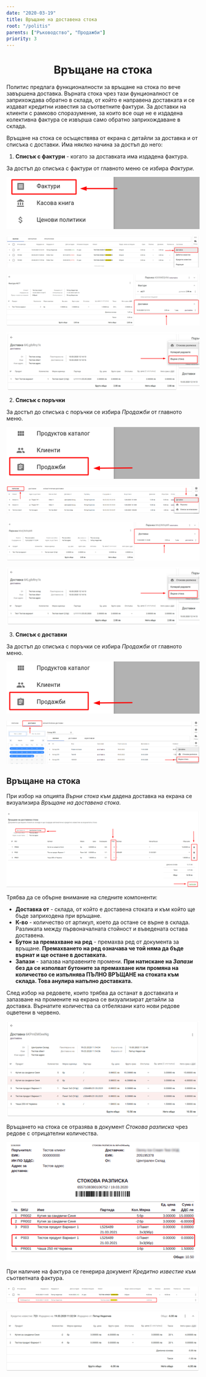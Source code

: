 ```yaml
---
date: "2020-03-19"
title: Връщане на доставена стока
root: "/politis"
parents: ["Ръководство", "Продажби"]
priority: 3
---
```

<h1 align="center">
  Връщане на стока
</h1>

Политис предлага функционалности за връщане на стока по вече завършена доставка. Върната стока чрез тази фунционалност се заприхождава обратно в склада, от който е направена доставката и се издават кредитни известия за съответните фактури. За доставки на клиенти с рамково споразумение, за които все още не е издадена колективна фактура се извърша само обратно заприхождаване в склада. 

Връщане на стока се осъществява от екрана с детайли за доставка и от списъка с доставки. Има няклко начина за достъп до него:

1. **Списък с фактури** - когато за доставката има издадена фактура.

За достъп до списъка с фактури от главното меню се избира *Фактури*.

![Stock Return](./main-menu-invoices.bg.png "Фактури")

![Stock Return](./invoices-list-details.bg.png "Списък с фактури")

![Stock Return](./invoice-details.bg.png "Детайли за фактура")

![Stock Return](./shipment-details.bg.png "Детайли за доставка")

2. **Списък с поръчки**

За достъп до списъка с поръчки се избира *Продажби* от главното меню.

![Stock Return](./main-menu-sales.bg.png "Продажби")

![Stock Return](./orders-list.bg.png "Списък с продажби")

![Stock Return](./order-details.bg.png "Детайли за поръчка")

![Stock Return](./shipment-details.bg.png "Детайли за доставка")

3. **Списък с доставки**

За достъп до списъка с поръчки се избира *Продажби* от главното меню.

![Stock Return](./main-menu-sales.bg.png "Продажби")

![Stock Return](./shipments-list.bg.png "Списък с доставки")


## Връщане на стока

При избор на опцията *Върни стока* към дадена доставка на екрана се визуализира *Връщане на доставена стока*.

![Stock Return](./stock-return.bg.png "Връщане на стока")

Трябва да се обърне внимание на следните компоненти:

* **Доставка от** - склада, от който е доставена стоката и към който ще бъде заприходена при връщане.
* **К-во** - количество от артикул, което да остане се върне в склада. Разликата между първоначалната стойност и въведената остава доставена.
* **Бутон за премахване на ред** - премахва ред от документа за връщане. **Премахването на ред означава че той няма да бъде върнат и ще остане в доставката.**
* **Запази** - запазва направените промени. **При натискане на *Запази* без да се изполват бутоните за премахване или промяна на количество се изпълнява ПЪЛНО ВРЪЩАНЕ на стоката към склада. Това анулира напълно доставката.**

След избор на редовете, които трябва да останат в доставката и запазване на промените на екрана се визуализират детайли за доставка. Върнатите количества са отбелязани като нови редове оцветени в червено.

![Stock Return](./stock-return-details.bg.png "Детайли за доставка след връщане на стока")

Връщането на стока се отразява в документ *Стокова разписка* чрез редове с отрицателни количества.

![Stock Return](./shipment-document.bg.png "Стокова разписка")

При наличие на фактура се генерира документ *Кредитно известие* към съответната фактура.

![Stock Return](./invoices-credit-note.bg.png "Кредитно известие")

![Stock Return](./invoice-details-credit-note.bg.png "Кредитно известие")
